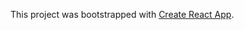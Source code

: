 This project was bootstrapped with [Create React App](https://github.com/facebookincubator/create-react-app).

